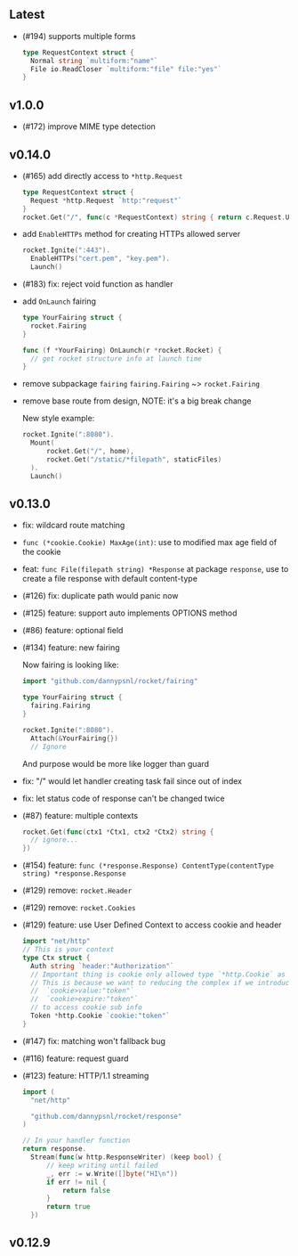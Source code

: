 ## Latest

- (#194) supports multiple forms

  ```go
  type RequestContext struct {
    Normal string `multiform:"name"`
  	File io.ReadCloser `multiform:"file" file:"yes"`
  }
  ```

## v1.0.0

- (#172) improve MIME type detection

## v0.14.0

- (#165) add directly access to `*http.Request`
  ```go
  type RequestContext struct {
  	Request *http.Request `http:"request"`
  }
  rocket.Get("/", func(c *RequestContext) string { return c.Request.URL.Path })
  ```
- add `EnableHTTPs` method for creating HTTPs allowed server
  ```go
  rocket.Ignite(":443").
  	EnableHTTPs("cert.pem", "key.pem").
  	Launch()
  ```
- (#183) fix: reject void function as handler
- add `OnLaunch` fairing

  ```go
  type YourFairing struct {
  	rocket.Fairing
  }

  func (f *YourFairing) OnLaunch(r *rocket.Rocket) {
  	// get rocket structure info at launch time
  }
  ```

- remove subpackage `fairing`
  `fairing.Fairing` ~> `rocket.Fairing`
- remove base route from design, NOTE: it's a big break change

  New style example:

  ```go
  rocket.Ignite(":8080").
  	Mount(
  		rocket.Get("/", home),
  		rocket.Get("/static/*filepath", staticFiles)
   	).
  	Launch()
  ```

## v0.13.0

- fix: wildcard route matching
- `func (*cookie.Cookie) MaxAge(int)`: use to modified max age field of the cookie
- feat: `func File(filepath string) *Response` at package `response`, use to create a file response with default content-type
- (#126) fix: duplicate path would panic now
- (#125) feature: support auto implements OPTIONS method
- (#86) feature: optional field
- (#134) feature: new fairing

  Now fairing is looking like:

  ```go
  import "github.com/dannypsnl/rocket/fairing"

  type YourFairing struct {
  	fairing.Fairing
  }

  rocket.Ignite(":8080").
  	Attach(&YourFairing{})
  	// Ignore
  ```

  And purpose would be more like logger than guard

- fix: "/" would let handler creating task fail since out of index
- fix: let status code of response can't be changed twice
- (#87) feature: multiple contexts
  ```go
  rocket.Get(func(ctx1 *Ctx1, ctx2 *Ctx2) string {
  	// ignore...
  })
  ```
- (#154) feature: `func (*response.Response) ContentType(contentType string) *response.Response`
- (#129) remove: `rocket.Header`
- (#129) remove: `rocket.Cookies`
- (#129) feature: use User Defined Context to access cookie and header
  ```go
  import "net/http"
  // This is your context
  type Ctx struct {
  	Auth string `header:"Authorization"`
  	// Important thing is cookie only allowed type `*http.Cookie` as field
  	// This is because we want to reducing the complex if we introduce
  	//	`cookie>value:"token"`
  	//	`cookie>expire:"token"`
  	// to access cookie sub info
  	Token *http.Cookie `cookie:"token"`
  }
  ```
- (#147) fix: matching won't fallback bug
- (#116) feature: request guard
- (#123) feature: HTTP/1.1 streaming

  ```go
  import (
  	"net/http"

  	"github.com/dannypsnl/rocket/response"
  )

  // In your handler function
  return response.
  	Stream(func(w http.ResponseWriter) (keep bool) {
  		// keep writing until failed
  		_, err := w.Write([]byte("HI\n"))
  		if err != nil {
  			return false
  		}
  		return true
  	})
  ```

## v0.12.9
